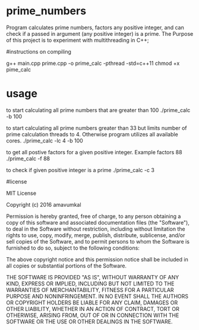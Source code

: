 # prime_numbers

Program calculates prime numbers, factors any positive integer, and can check if a passed in argument (any positive integer) is a prime. 
The Purpose of this project is to experiment with multithreading in C++; 

#instructions on compiling

g++ main.cpp  prime.cpp -o prime_calc -pthread -std=c++11 
chmod +x pime_calc

# usage 

to start calculating all prime numbers that are greater than 100 
./prime_calc -b 100 

to start calculating all prime numbers greater than 33 but limits number of prime calculation threads to 4. Otherwise program utilizes all available cores. 
./prime_calc -lc 4 -b 100 

to get all postive factors for a given positive integer. Example factors 88 
./prime_calc -f 88 

to check if given positive integer is a prime 
./prime_calc -c 3 

#license 

MIT License

Copyright (c) 2016 amavumkal

Permission is hereby granted, free of charge, to any person obtaining a copy
of this software and associated documentation files (the "Software"), to deal
in the Software without restriction, including without limitation the rights
to use, copy, modify, merge, publish, distribute, sublicense, and/or sell
copies of the Software, and to permit persons to whom the Software is
furnished to do so, subject to the following conditions:

The above copyright notice and this permission notice shall be included in all
copies or substantial portions of the Software.

THE SOFTWARE IS PROVIDED "AS IS", WITHOUT WARRANTY OF ANY KIND, EXPRESS OR
IMPLIED, INCLUDING BUT NOT LIMITED TO THE WARRANTIES OF MERCHANTABILITY,
FITNESS FOR A PARTICULAR PURPOSE AND NONINFRINGEMENT. IN NO EVENT SHALL THE
AUTHORS OR COPYRIGHT HOLDERS BE LIABLE FOR ANY CLAIM, DAMAGES OR OTHER
LIABILITY, WHETHER IN AN ACTION OF CONTRACT, TORT OR OTHERWISE, ARISING FROM,
OUT OF OR IN CONNECTION WITH THE SOFTWARE OR THE USE OR OTHER DEALINGS IN THE
SOFTWARE. 






